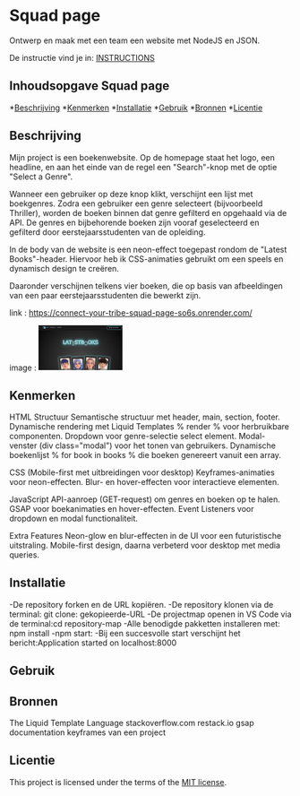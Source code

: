 # Squad page

Ontwerp en maak met een team een website met NodeJS en JSON.

De instructie vind je in: [INSTRUCTIONS](https://github.com/fdnd-task/connect-your-tribe-squad-page/blob/main/docs/INSTRUCTIONS.md)

## Inhoudsopgave Squad page

  *[Beschrijving](#beschrijving)
  *[Kenmerken](#kenmerken)
  *[Installatie](#installatie)
  *[Gebruik](#gebruik)
  *[Bronnen](#bronnen)
  *[Licentie](#licentie)

## Beschrijving

Mijn project is een boekenwebsite. Op de homepage staat het logo, een headline, en aan het einde van de regel een "Search"-knop met de optie "Select a Genre".

Wanneer een gebruiker op deze knop klikt, verschijnt een lijst met boekgenres. Zodra een gebruiker een genre selecteert (bijvoorbeeld Thriller), worden de boeken binnen dat genre gefilterd en opgehaald via de API. De genres en bijbehorende boeken zijn vooraf geselecteerd en gefilterd door eerstejaarsstudenten van de opleiding.

In de body van de website is een neon-effect toegepast rondom de "Latest Books"-header. Hiervoor heb ik CSS-animaties gebruikt om een speels en dynamisch design te creëren.

Daaronder verschijnen telkens vier boeken, die op basis van afbeeldingen van een paar eerstejaarsstudenten  die  bewerkt zijn.

link :
https://connect-your-tribe-squad-page-so6s.onrender.com/

image :
<img src="./public/assets/web.png" alt="website" style="width: 150px; height: auto;">

## Kenmerken

HTML Structuur
Semantische structuur met header, main, section, footer.
Dynamische rendering met Liquid Templates % render % voor herbruikbare componenten.
Dropdown voor genre-selectie select element.
Modal-venster (div class="modal") voor het tonen van gebruikers.
Dynamische boekenlijst % for book in books % die boeken genereert vanuit een array.

CSS (Mobile-first met uitbreidingen voor desktop)
Keyframes-animaties voor neon-effecten.
Blur- en hover-effecten voor interactieve elementen.

JavaScript
API-aanroep (GET-request) om genres en boeken op te halen.
GSAP voor boekanimaties en hover-effecten.
Event Listeners voor dropdown en modal functionaliteit.

Extra Features
Neon-glow en blur-effecten in de UI voor een futuristische uitstraling.
Mobile-first design, daarna verbeterd voor desktop met media queries.

## Installatie

-De repository forken en de URL kopiëren.
-De repository klonen via de terminal: git clone: gekopieerde-URL
-De projectmap openen in VS Code via de terminal:cd repository-map
-Alle benodigde pakketten installeren met: npm install
-npm start:
-Bij een succesvolle start verschijnt het bericht:Application started on localhost:8000

## Gebruik

## Bronnen

The Liquid Template Language
stackoverflow.com
restack.io
gsap documentation
keyframes van een project

## Licentie

This project is licensed under the terms of the [MIT license](./LICENSE).
